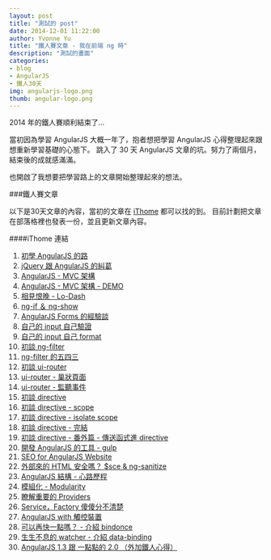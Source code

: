 ```yaml
---
layout: post
title: "測試的 post"
date: 2014-12-01 11:22:00
author: Yvonne Yu
title: "鐵人賽文章 - 我在前端 ng 時"
description: "測試的畫面"
categories:
- blog
- AngularJS
- 鐵人30天
img: angularjs-logo.png
thumb: angular-logo.png
---
```


2014 年的鐵人賽順利結束了...

當初因為學習 AngularJS 大概一年了，抱者想把學習 AngularJS 心得整理起來跟想重新學習基礎的心態下。
跳入了 30 天 AngularJS 文章的坑。努力了兩個月，結束後的成就感滿滿。

也開啟了我想要把學習路上的文章開始整理起來的想法。<!--more-->

###鐵人賽文章

以下是30天文章的內容，當初的文章在 [iThome](http://www.ithome.com.tw/) 都可以找的到。
目前計劃把文章在部落格裡也發表一份，並且更新文章內容。

####iThome 連結

1. [初學 AngularJS 的路](http://ithelp.ithome.com.tw/question/10157123)
2. [jQuery 跟 AngularJS 的糾葛](http://ithelp.ithome.com.tw/question/10157220)
3. [AngularJS - MVC 架構](http://ithelp.ithome.com.tw/question/10157402)
4. [AngularJS - MVC 架構 - DEMO](http://ithelp.ithome.com.tw/question/10157586)
5. [相見恨晚 - Lo-Dash](http://ithelp.ithome.com.tw/question/10157832)
6. [ng-if ＆ ng-show](http://ithelp.ithome.com.tw/question/10158108)
7. [AngularJS Forms 的經驗談](http://ithelp.ithome.com.tw/question/10158241)
8. [自己的 input 自己驗證](http://ithelp.ithome.com.tw/question/10158385)
9. [自己的 input 自己 format](http://ithelp.ithome.com.tw/question/10158553)
10. [初談 ng-filter](http://ithelp.ithome.com.tw/question/10158792)
11. [ng-filter 的五四三](http://ithelp.ithome.com.tw/question/10158968)
12. [初談 ui-router](http://ithelp.ithome.com.tw/question/10159149)
13. [ui-router - 巢狀頁面](http://ithelp.ithome.com.tw/question/10159294)
14. [ui-router - 監聽事件](http://ithelp.ithome.com.tw/question/10159440)
15. [初談 directive](http://ithelp.ithome.com.tw/question/10159614)
16. [初談 directive - scope](http://ithelp.ithome.com.tw/question/10159831)
17. [初談 directive - isolate scope](http://ithelp.ithome.com.tw/question/10160003)
18. [初談 directive - 完結](http://ithelp.ithome.com.tw/question/10160169)
19. [初談 directive - 番外篇 - 傳送函式進 directive](http://ithelp.ithome.com.tw/question/10160314)
20. [開發 AngularJS 的工具 - gulp](http://ithelp.ithome.com.tw/question/10160433)
21. [SEO for AngularJS Website](http://ithelp.ithome.com.tw/question/10160609)
22. [外部來的 HTML 安全嗎？ $sce & ng-sanitize](http://ithelp.ithome.com.tw/question/10160695)
23. [AngularJS 結構 - 心路歷程](http://ithelp.ithome.com.tw/question/10160833)
24. [模組化 - Modularity](http://ithelp.ithome.com.tw/question/10160976)
25. [瞭解重要的 Providers](http://ithelp.ithome.com.tw/question/10161128)
26. [Service，Factory 傻傻分不清楚](http://ithelp.ithome.com.tw/question/10161278)
27. [AngularJS with 觸控裝置](http://ithelp.ithome.com.tw/question/10161353)
28. [可以再快一點嗎？ - 介紹 bindonce](http://ithelp.ithome.com.tw/question/10161417)
29. [生生不息的 watcher - 介紹 data-binding](http://ithelp.ithome.com.tw/question/10161497)
30. [AngularJS 1.3 跟 一點點的 2.0 （外加鐵人心得）](http://ithelp.ithome.com.tw/question/10161588)